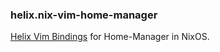 ### helix.nix-vim-home-manager

[Helix Vim Bindings](https://github.com/LGUG2Z/helix-vim) for Home-Manager in NixOS.
